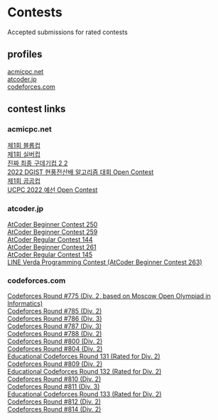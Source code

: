 # Contests
Accepted submissions for rated contests

## profiles

[acmicpc.net](https://www.acmicpc.net/user/wanderkind)<br>
[atcoder.jp](https://atcoder.jp/users/wanderkind)<br>
[codeforces.com](https://codeforces.com/profile/Wanderkind)<br>

## contest links

### acmicpc.net
[제1회 블롭컵](https://www.acmicpc.net/contest/view/756)<br>
[제1회 실버컵](https://www.acmicpc.net/contest/view/770)<br>
[진짜 최종 구데기컵 2 2](https://www.acmicpc.net/contest/view/781)<br>
[2022 DGIST 현풍전산배 알고리즘 대회 Open Contest](https://www.acmicpc.net/contest/view/800)<br>
[제1회 곰곰컵](https://www.acmicpc.net/contest/view/792)<br>
[UCPC 2022 예선 Open Contest](https://www.acmicpc.net/contest/view/829)<br>

### atcoder.jp
[AtCoder Beginner Contest 250](https://atcoder.jp/contests/abc250)<br>
[AtCoder Beginner Contest 259](https://atcoder.jp/contests/abc259)<br>
[AtCoder Regular Contest 144](https://atcoder.jp/contests/arc144)<br>
[AtCoder Beginner Contest 261](https://atcoder.jp/contests/abc261)<br>
[AtCoder Regular Contest 145](https://atcoder.jp/contests/arc145)<br>
[LINE Verda Programming Contest (AtCoder Beginner Contest 263)](https://atcoder.jp/contests/abc263)<br>

### codeforces.com
[Codeforces Round #775 (Div. 2, based on Moscow Open Olympiad in Informatics)](https://codeforces.com/contest/1649)<br>
[Codeforces Round #785 (Div. 2)](https://codeforces.com/contest/1673)<br>
[Codeforces Round #786 (Div. 3)](https://codeforces.com/contest/1674)<br>
[Codeforces Round #787 (Div. 3)](https://codeforces.com/contest/1675)<br>
[Codeforces Round #788 (Div. 2)](https://codeforces.com/contest/1670)<br>
[Codeforces Round #800 (Div. 2)](https://codeforces.com/contest/1694)<br>
[Codeforces Round #804 (Div. 2)](https://codeforces.com/contest/1699)<br>
[Educational Codeforces Round 131 (Rated for Div. 2)](https://codeforces.com/contest/1701)<br>
[Codeforces Round #809 (Div. 2)](https://codeforces.com/contest/1706)<br>
[Educational Codeforces Round 132 (Rated for Div. 2)](https://codeforces.com/contest/1709)<br>
[Codeforces Round #810 (Div. 2)](https://codeforces.com/contest/1711)<br>
[Codeforces Round #811 (Div. 3)](https://codeforces.com/contest/1714)<br>
[Educational Codeforces Round 133 (Rated for Div. 2)](https://codeforces.com/contest/1716)<br>
[Codeforces Round #812 (Div. 2)](https://codeforces.com/contest/1713)<br>
[Codeforces Round #814 (Div. 2)](https://codeforces.com/contest/1719)<br>
